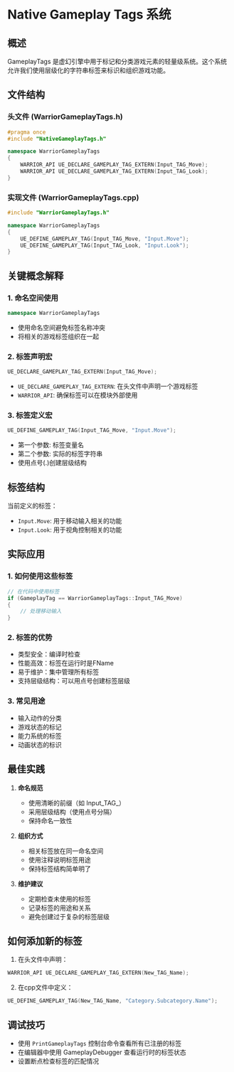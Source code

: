 # Native Gameplay Tags 系统

## 概述
GameplayTags 是虚幻引擎中用于标记和分类游戏元素的轻量级系统。这个系统允许我们使用层级化的字符串标签来标识和组织游戏功能。

## 文件结构

### 头文件 (WarriorGameplayTags.h)
```cpp
#pragma once
#include "NativeGameplayTags.h"

namespace WarriorGameplayTags
{
    WARRIOR_API UE_DECLARE_GAMEPLAY_TAG_EXTERN(Input_TAG_Move);
    WARRIOR_API UE_DECLARE_GAMEPLAY_TAG_EXTERN(Input_TAG_Look);
}
```

### 实现文件 (WarriorGameplayTags.cpp)
```cpp
#include "WarriorGameplayTags.h"

namespace WarriorGameplayTags
{
    UE_DEFINE_GAMEPLAY_TAG(Input_TAG_Move, "Input.Move");
    UE_DEFINE_GAMEPLAY_TAG(Input_TAG_Look, "Input.Look");
}
```

## 关键概念解释

### 1. 命名空间使用
```cpp
namespace WarriorGameplayTags
```
- 使用命名空间避免标签名称冲突
- 将相关的游戏标签组织在一起

### 2. 标签声明宏
```cpp
UE_DECLARE_GAMEPLAY_TAG_EXTERN(Input_TAG_Move);
```
- `UE_DECLARE_GAMEPLAY_TAG_EXTERN`: 在头文件中声明一个游戏标签
- `WARRIOR_API`: 确保标签可以在模块外部使用

### 3. 标签定义宏
```cpp
UE_DEFINE_GAMEPLAY_TAG(Input_TAG_Move, "Input.Move");
```
- 第一个参数: 标签变量名
- 第二个参数: 实际的标签字符串
- 使用点号(.)创建层级结构

## 标签结构
当前定义的标签：
- `Input.Move`: 用于移动输入相关的功能
- `Input.Look`: 用于视角控制相关的功能

## 实际应用

### 1. 如何使用这些标签
```cpp
// 在代码中使用标签
if (GameplayTag == WarriorGameplayTags::Input_TAG_Move)
{
    // 处理移动输入
}
```

### 2. 标签的优势
- 类型安全：编译时检查
- 性能高效：标签在运行时是FName
- 易于维护：集中管理所有标签
- 支持层级结构：可以用点号创建标签层级

### 3. 常见用途
- 输入动作的分类
- 游戏状态的标记
- 能力系统的标签
- 动画状态的标识

## 最佳实践

1. **命名规范**
   - 使用清晰的前缀（如 Input_TAG_）
   - 采用层级结构（使用点号分隔）
   - 保持命名一致性

2. **组织方式**
   - 相关标签放在同一命名空间
   - 使用注释说明标签用途
   - 保持标签结构简单明了

3. **维护建议**
   - 定期检查未使用的标签
   - 记录标签的用途和关系
   - 避免创建过于复杂的标签层级

## 如何添加新的标签

1. 在头文件中声明：
```cpp
WARRIOR_API UE_DECLARE_GAMEPLAY_TAG_EXTERN(New_TAG_Name);
```

2. 在cpp文件中定义：
```cpp
UE_DEFINE_GAMEPLAY_TAG(New_TAG_Name, "Category.Subcategory.Name");
```

## 调试技巧

- 使用 `PrintGameplayTags` 控制台命令查看所有已注册的标签
- 在编辑器中使用 GameplayDebugger 查看运行时的标签状态
- 设置断点检查标签的匹配情况
